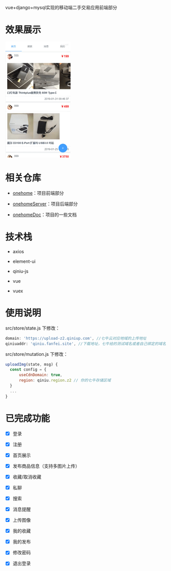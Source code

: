 vue+django+mysql实现的移动端二手交易应用前端部分

# 效果展示

![1](img/1.gif)

# 相关仓库

- [onehome](https://github.com/michwh/onehome)：项目前端部分

- [onehomeServer](https://github.com/michwh/onehome-server)：项目后端部分

- [onehomeDoc](https://github.com/michwh/onehomeDoc)：项目的一些文档

# 技术栈

- axios

- element-ui

- qiniu-js

- vue

- vuex

# 使用说明

src/store/state.js 下修改：

```js
domain: 'https://upload-z2.qiniup.com', //七牛云对应地域的上传地址
qiniuaddr: 'qiniu.fanfei.site', //下载地址，七牛给的测试域名或者自己绑定的域名
```

src/store/mutation.js 下修改：

```js
uploadImg(state, msg) {
  const config = {
      useCdnDomain: true,
      region: qiniu.region.z2 // 你的七牛存储区域
  }
  ...
}
```

# 已完成功能

- [x] 登录

- [x] 注册

- [x] 首页展示

- [x] 发布商品信息（支持多图片上传）

- [x] 收藏/取消收藏

- [x] 私聊

- [x] 搜索

- [x] 消息提醒

- [x] 上传图像

- [x] 我的收藏

- [x] 我的发布

- [x] 修改密码

- [x] 退出登录